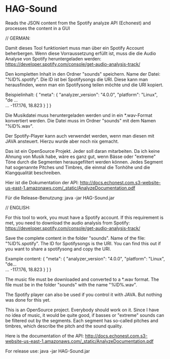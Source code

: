 # HAG-Sound
Reads the JSON content from the Spotify analyze API (Echonest) and processes the content in a GUI

// GERMAN:

Damit dieses Tool funktioniert muss man über ein Spotify Account beherbergen. Wenn diese Vorraussetzung erfüllt ist, muss die die Audio Analyse von Spotify heruntergeladen werden:
https://developer.spotify.com/console/get-audio-analysis-track/

Den kompletten Inhalt in den Ordner "sounds" speichern. Name der Datei: "%ID%.spotify".
Die ID ist bei Spotifysongs die URI. Diese kann man herausfinden, wenn man ein Spotifysong teilen möchte und die URI kopiert.

Beispielinhalt:
{
  "meta": {
    "analyzer_version": "4.0.0",
    "platform": "Linux",
    "de ...  
    ...
        -117.176,
        18.823
    }
  ]
}

Die Musikdatei muss heruntergeladen werden und in ein *.wav-Format konvertiert werden. Die Datei muss im Ordner "sounds" mit dem Namen "%ID%.wav". 

Der Spotify-Player kann auch verwendet werden, wenn man diesen mit JAVA ansteuert. Hierzu wurde aber noch nix gemacht.

Das ist ein OpenSource Projekt. Jeder soll daran mitarbeiten. Da ich keine Ahnung von Musik habe, wäre es ganz gut, wenn Bässe oder "extreme" Töne durch die Segmenten herausgefiltert werden können. Jedes Segment hat sogenannte Pitches und Timbres, die einmal die Tonhöhe und die Klangqualität beschreiben.

Hier ist die Dokumentation der API:
http://docs.echonest.com.s3-website-us-east-1.amazonaws.com/_static/AnalyzeDocumentation.pdf


Für die Release-Benutzung: 
java -jar HAG-Sound.jar


// ENGLISH:

For this tool to work, you must have a Spotify account. If this requirement is met, you need to download the audio analysis from Spotify:
https://developer.spotify.com/console/get-audio-analysis-track/

Save the complete content in the folder "sounds". Name of the file: "%ID%.spotify".
The ID for Spotifysongs is the URI. You can find this out if you want to share a spotifysong and copy the URI.

Example content:
{
  "meta": {
    "analyzer_version": "4.0.0",
    "platform": "Linux",
    "de...  
    ...
        -117.176,
        18.823
    }
  ]
}

The music file must be downloaded and converted to a *.wav format. The file must be in the folder "sounds" with the name "%ID%.wav". 

The Spotify player can also be used if you control it with JAVA. But nothing was done for this yet.

This is an OpenSource project. Everybody should work on it. Since I have no idea of music, it would be quite good, if basses or "extreme" sounds can be filtered out by the segments. Each segment has so-called pitches and timbres, which describe the pitch and the sound quality.

Here is the documentation of the API:
http://docs.echonest.com.s3-website-us-east-1.amazonaws.com/_static/AnalyzeDocumentation.pdf 


For release use: 
java -jar HAG-Sound.jar
